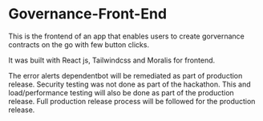 # Governance-Front-End

This is the frontend of an app that enables users to create gorvernance contracts on the go with few button clicks.

It was built with React js, Tailwindcss and Moralis for frontend.

The error alerts dependentbot will be remediated as part of production release. Security testing was not done as part of the hackathon. This and load/performance testing will also be done as part of the production release.  Full production release process will be followed for the production release.
